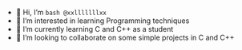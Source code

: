- 👋 Hi, I’m ``` bash @xxlllllllxx ```
- 👀 I’m interested in learning Programming techniques
- 🌱 I’m currently learning C and C++ as a student
- 💞️ I’m looking to collaborate on some simple projects in C and C++

<!---
xxlllllllxx/xxlllllllxx is a ✨ special ✨ repository because its `README.md` (this file) appears on your GitHub profile.
You can click the Preview link to take a look at your changes.
--->
